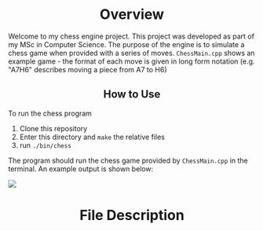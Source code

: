 # <center> **Overview** </center>
Welcome to my chess engine project. This project was developed as part of my MSc in Computer Science.
The purpose of the engine is to simulate a chess game when provided with a series of moves.
`ChessMain.cpp` shows an example game - the format of each move is given in long form notation (e.g. "A7H6" describes moving a piece from A7 to H6)

## <center> **How to Use** </center>

To run the chess program
1. Clone this repository
2. Enter this directory and `make` the relative files
3. run `./bin/chess`

The program should run the chess game provided by `ChessMain.cpp` in the terminal. An example output is shown below:

![](./images/2021-12-20-12-31-13.png2021-12-20-12-31-13.png)
# <center> **File Description**